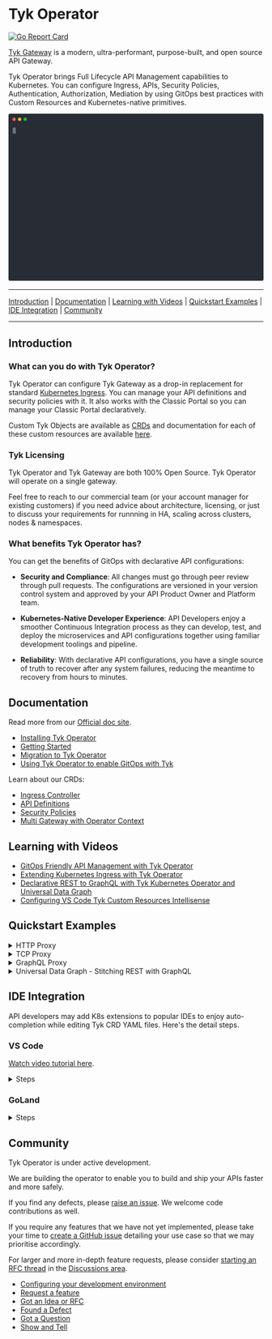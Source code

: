 # Tyk Operator

[![Go Report Card](https://goreportcard.com/badge/github.com/TykTechnologies/tyk-operator)](https://goreportcard.com/report/github.com/TykTechnologies/tyk-operator)

<p>
<a href="https://github.com/TykTechnologies/tyk" target="_blank">
Tyk Gateway</a> is a modern, ultra-performant, purpose-built, and open source API
Gateway.
</p>
<p>
Tyk Operator brings Full Lifecycle API Management capabilities to Kubernetes.
You can configure Ingress, APIs, Security Policies, Authentication, Authorization, Mediation by using GitOps best
practices with Custom Resources and Kubernetes-native primitives.
</p>
<p align="center">
  <img alt="API Management with Tyk Operator" width="600" src="https://raw.githubusercontent.com/TykTechnologies/tyk-operator/master/docs/img/apim.svg">
</p>

---

[Introduction](#introduction) | [Documentation](#documentation) | [Learning with Videos](#learning-with-videos) | [Quickstart Examples](#quickstart-examples) | [IDE Integration](#ide-integration) | [Community](#community)

---

## Introduction

### What can you do with Tyk Operator?

Tyk Operator can configure Tyk Gateway as a drop-in replacement for standard [Kubernetes Ingress](./docs/ingress.md). You can manage your API definitions and security policies with it. It also works with the Classic Portal so you can manage your Classic Portal declaratively.

Custom Tyk Objects are available as [CRDs](https://kubernetes.io/docs/concepts/extend-kubernetes/api-extension/custom-resources/) and documentation for each of these custom resources are available [here](#documentation).

### Tyk Licensing
Tyk Operator and Tyk Gateway are both 100% Open Source. Tyk Operator will operate on a single gateway.

Feel free to reach to our commercial team (or your account manager for existing customers) if you need advice about architecture, licensing, or just to discuss your requirements for runnning in HA, scaling across clusters, nodes & namespaces.

### What benefits Tyk Operator has?

You can get the benefits of GitOps with declarative API configurations:

- **Security and Compliance**: All changes must go through peer review through pull requests. The configurations are versioned in your version control system and approved by your API Product Owner and Platform team.

- **Kubernetes-Native Developer Experience**: API Developers enjoy a smoother Continuous Integration process as they can develop, test, and deploy the microservices and API configurations together using familiar development toolings and pipeline.

- **Reliability**: With declarative API configurations, you have a single source of truth to recover after any system failures, reducing the meantime to recovery from hours to minutes.



## Documentation

Read more from our [Official doc site](https://tyk.io/docs/tyk-operator/).

- [Installing Tyk Operator](https://tyk.io/docs/tyk-stack/tyk-operator/installing-tyk-operator/)
- [Getting Started](https://tyk.io/docs/tyk-stack/tyk-operator/getting-started-tyk-operator/)
- [Migration to Tyk Operator](https://tyk.io/docs/tyk-stack/tyk-operator/migration/)
- [Using Tyk Operator to enable GitOps with Tyk](https://tyk.io/docs/getting-started/key-concepts/gitops-with-tyk/)

Learn about our CRDs:

- [Ingress Controller](./docs/ingress.md)
- [API Definitions](./docs/api_definitions.md)
- [Security Policies](./docs/policies.md)
- [Multi Gateway with Operator Context](./docs/operator_context.md)

## Learning with Videos

- [GitOps Friendly API Management with Tyk Operator](https://youtu.be/AaDnBMrS-2c)
- [Extending Kubernetes Ingress with Tyk Operator](https://youtu.be/jq1a_7bo78w)
- [Declarative REST to GraphQL with Tyk Kubernetes Operator and Universal Data Graph](https://youtu.be/NYzIh8yCJ7M)
- [Configuring VS Code Tyk Custom Resources Intellisense](https://youtu.be/Kdrfp6aAZEU)

## Quickstart Examples

<details><summary>HTTP Proxy</summary>
<p>

```yaml
apiVersion: tyk.tyk.io/v1alpha1
kind: ApiDefinition
metadata:
  name: httpbin
spec:
  name: httpbin
  do_not_track: false
  use_keyless: true
  protocol: http
  active: true
  proxy:
    target_url: http://httpbin.org
    listen_path: /httpbin
    strip_listen_path: true
```

</p>
</details>

<details><summary>TCP Proxy</summary>
<p>

```yaml
apiVersion: tyk.tyk.io/v1alpha1
kind: ApiDefinition
metadata:
  name: redis-tcp
spec:
  name: redis-tcp
  active: true
  protocol: tcp
  listen_port: 6380
  proxy:
    target_url: tcp://localhost:6379
```

</p>
</details>

<details><summary>GraphQL Proxy</summary>
<p>

```yaml
apiVersion: tyk.tyk.io/v1alpha1
kind: ApiDefinition
metadata:
  name: trevorblades
spec:
  name: trevorblades
  use_keyless: true
  protocol: http
  active: true
  proxy:
    target_url: https://countries.trevorblades.com
    listen_path: /trevorblades
    strip_listen_path: true
  graphql:
    enabled: true
    execution_mode: proxyOnly
    schema: |
      directive @cacheControl(maxAge: Int, scope: CacheControlScope) on FIELD_DEFINITION | OBJECT | INTERFACE

      enum CacheControlScope {
        PUBLIC
        PRIVATE
      }

      type Continent {
        code: ID!
        name: String!
        countries: [Country!]!
      }

      input ContinentFilterInput {
        code: StringQueryOperatorInput
      }

      type Country {
        code: ID!
        name: String!
        native: String!
        phone: String!
        continent: Continent!
        capital: String
        currency: String
        languages: [Language!]!
        emoji: String!
        emojiU: String!
        states: [State!]!
      }

      input CountryFilterInput {
        code: StringQueryOperatorInput
        currency: StringQueryOperatorInput
        continent: StringQueryOperatorInput
      }

      type Language {
        code: ID!
        name: String
        native: String
        rtl: Boolean!
      }

      input LanguageFilterInput {
        code: StringQueryOperatorInput
      }

      type Query {
        continents(filter: ContinentFilterInput): [Continent!]!
        continent(code: ID!): Continent
        countries(filter: CountryFilterInput): [Country!]!
        country(code: ID!): Country
        languages(filter: LanguageFilterInput): [Language!]!
        language(code: ID!): Language
      }

      type State {
        code: String
        name: String!
        country: Country!
      }

      input StringQueryOperatorInput {
        eq: String
        ne: String
        in: [String]
        nin: [String]
        regex: String
        glob: String
      }

      """The `Upload` scalar type represents a file upload."""
      scalar Upload
    playground:
      enabled: true
      path: /playground
```

</p>
</details>

<details><summary>Universal Data Graph - Stitching REST with GraphQL</summary>
<p>

```yaml
apiVersion: tyk.tyk.io/v1alpha1
kind: ApiDefinition
metadata:
  name: udg
spec:
  name: Universal Data Graph Example
  use_keyless: true
  protocol: http
  active: true
  proxy:
    target_url: ""
    listen_path: /udg
    strip_listen_path: true
  graphql:
    enabled: true
    execution_mode: executionEngine
    schema: |
      type Country {
        name: String
        code: String
        restCountry: RestCountry
      }

      type Query {
        countries: [Country]
      }

      type RestCountry {
        altSpellings: [String]
        subregion: String
        population: String
      }
    type_field_configurations:
      - type_name: Query
        field_name: countries
        mapping:
          disabled: false
          path: countries
        data_source:
          kind: GraphQLDataSource
          data_source_config:
            url: "https://countries.trevorblades.com"
            method: POST
            status_code_type_name_mappings: []
      - type_name: Country
        field_name: restCountry
        mapping:
          disabled: true
          path: ""
        data_source:
          kind: HTTPJSONDataSource
          data_source_config:
            url: "https://restcountries.com/v2/alpha/{{ .object.code }}"
            method: GET
            default_type_name: RestCountry
            status_code_type_name_mappings:
              - status_code: 200
    playground:
      enabled: true
      path: /playground
```

</p>
</details>

## IDE Integration

API developers may add K8s extensions to popular IDEs to enjoy auto-completion while editing Tyk CRD YAML files. Here's the detail steps.

### VS Code

[Watch video tutorial here](http://www.youtube.com/watch?v=Kdrfp6aAZEU).

<details><summary>Steps</summary>

1. Go to the following link: <https://marketplace.visualstudio.com/items?itemName=ms-kubernetes-tools.vscode-kubernetes-tools>
2. Click on Install. This will prompt you to open Visual Studios.
3. Click Open Visual Studios at the subsequent prompt. This will open VS Code and take you to the Extensions' section.
4. Click Install in the Kubernetes extension page.

Note: The extension should take effect immediately. In case it doesn't, simply restart VS Code.

</details>

### GoLand

<details><summary>Steps</summary>

1. Open `Plugins` settings following official GoLand documentation <https://www.jetbrains.com/help/go/managing-plugins.html>
2. Install `Kubernetes` plugin (<https://plugins.jetbrains.com/plugin/10485-kubernetes>)
3. Open GoLand `Preferences` as described [here](https://www.jetbrains.com/help/go/settings-preferences-dialog.html),
4. Go to `Languages & Frameworks > Kubernetes`
5. Click `Add URLs` and add `https://raw.githubusercontent.com/TykTechnologies/tyk-operator/{version_tag}/helm/crds/crds.yaml`,
   1. For example, if you would like to use CRDs of `v0.9.0`, replace `{version_tag}` with `v0.9.0` and add <https://raw.githubusercontent.com/TykTechnologies/tyk-operator/v0.9.0/helm/crds/crds.yaml>
   2. Please add CRDs of `master` for latest CRDs, as follows <https://raw.githubusercontent.com/TykTechnologies/tyk-operator/master/helm/crds/crds.yaml>
![goland-support](./docs/img/goland-ide-support.gif)
6. Apply and save changes.

</details>

## Community

Tyk Operator is under active development.

We are building the operator to enable you to build and ship your APIs faster and more safely.

If you find any defects, please [raise an issue](https://github.com/TykTechnologies/tyk-operator/issues/new). We welcome code contributions as well.

If you require any features that we have not yet implemented, please take your time to [create a GitHub issue](https://github.com/TykTechnologies/tyk-operator/issues/new/choose) detailing your use case so that we may prioritise accordingly.

For larger and more in-depth feature requests, please consider [starting an RFC thread](https://github.com/TykTechnologies/tyk-operator/discussions/new) in the [Discussions area](https://github.com/TykTechnologies/tyk-operator/discussions).

- [Configuring your development environment](./docs/development.md)
- [Request a feature](https://github.com/TykTechnologies/tyk-operator/issues)
- [Got an Idea or RFC](https://github.com/TykTechnologies/tyk-operator/discussions/categories/ideas)
- [Found a Defect](https://github.com/TykTechnologies/tyk-operator/issues)
- [Got a Question](https://github.com/TykTechnologies/tyk-operator/discussions/categories/q-a)
- [Show and Tell](https://github.com/TykTechnologies/tyk-operator/discussions/categories/show-and-tell)
